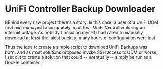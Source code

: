 # UniFi Controller Backup Downloader

BEhind every new project there's a story. In this case, a user of a UniFi UDM (not me) managed to completely reset their UniFi Controller during an internet outage. As nobody (including myself) had cared to manually download at least the latest backup, many hours of configuration were lost.

Thus the idea to create a simple script to download UniFi Backups was born. And as most solutions proposed invoke SSH access to UDM or worse, I set out to create a solution that could -- eventually -- simply be run as a Docker container.
